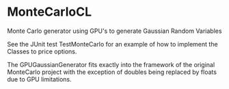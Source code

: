 MonteCarloCL
============

Monte Carlo generator using GPU's to generate Gaussian Random Variables

See the JUnit test TestMonteCarlo for an example of how to implement the Classes to
price options.

The GPUGaussianGenerator fits exactly into the framework of the original MonteCarlo
project with the exception of doubles being replaced by floats due to GPU limitations.
